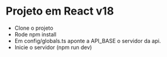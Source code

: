 # Projeto em React v18

- Clone o projeto
- Rode npm install
- Em config/globals.ts aponte a API_BASE o servidor da api.
- Inicie o servidor (npm run dev)
